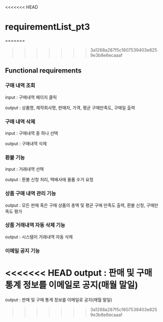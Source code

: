 <<<<<<< HEAD
# requirementList_pt3

=======
>>>>>>> 3a1268a287f5c1607539403e8259e3b8e6ecaaaf
## Functional requirements

### 구매 내역 조회

input : 구매내역 페이지 클릭

output : 상품명, 제작회사명, 판매자, 가격, 평균 구매만족도, 구매일 출력

### 구매 내역 삭제

input : 구매내역 중 하나 선택

output : 구매내역 삭제

### 환불 기능

input : 거래내역 선택

output : 환불 신청 처리, 택배사에 물품 수거 요청

### 상품 구매 내역 관리 기능

output :  모든 판매 혹은 구매 상품의 총액 및 평균 구매 만족도 출력, 환불 신청, 구매만족도 평가

### 상품 거래내역 자동 삭제 기능

output : 시스템이 거래내역 자동 삭제

### 이메일 공지 기능

<<<<<<< HEAD
output :  판매 및 구매 통계 정보를 이메일로 공지(매월 말일)
=======
output :  판매 및 구매 통계 정보를 이메일로 공지(매월 말일)
>>>>>>> 3a1268a287f5c1607539403e8259e3b8e6ecaaaf
